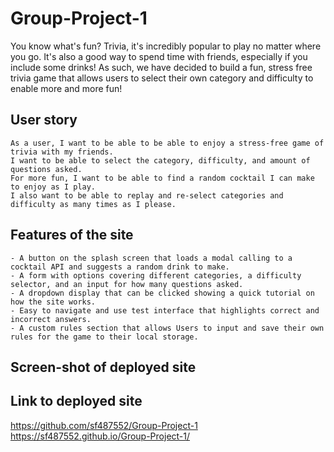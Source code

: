 # Group-Project-1


You know what's fun?  Trivia, it's incredibly popular to play no matter where you go.  It's also a good way to spend time with friends, especially if you include some drinks!
As such, we have decided to build a fun, stress free trivia game that allows users to select their own category and difficulty to enable more and more fun!

## User story

```
As a user, I want to be able to be able to enjoy a stress-free game of trivia with my friends.
I want to be able to select the category, difficulty, and amount of questions asked.
For more fun, I want to be able to find a random cocktail I can make to enjoy as I play.
I also want to be able to replay and re-select categories and difficulty as many times as I please.
```

## Features of the site

```
- A button on the splash screen that loads a modal calling to a cocktail API and suggests a random drink to make.
- A form with options covering different categories, a difficulty selector, and an input for how many questions asked.
- A dropdown display that can be clicked showing a quick tutorial on how the site works.
- Easy to navigate and use test interface that highlights correct and incorrect answers.
- A custom rules section that allows Users to input and save their own rules for the game to their local storage.
```

## Screen-shot of deployed site




## Link to deployed site
https://github.com/sf487552/Group-Project-1
https://sf487552.github.io/Group-Project-1/





